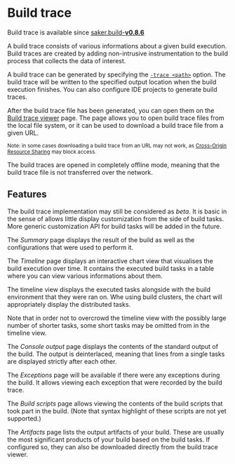 # Build trace

<div class="since-version">

Build trace is available since [saker.build-**v0.8.6**](https://nest.saker.build/package/saker.build?version=v0.8.6)

</div>

A build trace consists of various informations about a given build execution. Build traces are created by adding non-intrusive instrumentation to the build process that collects the data of interest.

A build trace can be generated by specifying the [`-trace <path>`](cmdlineref/build.md#-trace) option. The build trace will be written to the specified output location when the build execution finishes. You can also configure IDE projects to generate build traces.

After the build trace file has been generated, you can open them on the [Build trace viewer](raw://buildtrace.html) page. The page allows you to open build trace files from the local file system, or it can be used to download a build trace file from a given URL.

<small>Note: in some cases downloading a build trace from an URL may not work, as [Cross-Origin Resource Sharing](https://developer.mozilla.org/en-US/docs/Web/HTTP/CORS) may block access.</small>

The build traces are opened in completely offline mode, meaning that the build trace file is not transferred over the network.

## Features

The build trace implementation may still be considered as *beta*. It is basic in the sense of allows little display customization from the side of build tasks. More generic customization API for build tasks will be added in the future.

The *Summary* page displays the result of the build as well as the configurations that were used to perform it.

The *Timeline* page displays an interactive chart view that visualises the build execution over time. It contains the executed build tasks in a table where you can view various informations about them.

The timeline view displays the executed tasks alongside with the build environment that they were ran on. Whe using build clusters, the chart will appropriately display the distributed tasks.

Note that in order not to overcrowd the timeline view with the possibly large number of shorter tasks, some short tasks may be omitted from in the timeline view.

The *Console output* page displays the contents of the standard output of the build. The output is deinterlaced, meaning that lines from a single tasks are displayed strictly after each other.

The *Exceptions* page will be available if there were any exceptions during the build. It allows viewing each exception that were recorded by the build trace.

The *Build scripts* page allows viewing the contents of the build scripts that took part in the build. (Note that syntax highlight of these scripts are not yet supported.)

The *Artifacts* page lists the output artifacts of your build. These are usually the most significant products of your build based on the build tasks. If configured so, they can also be downloaded directly from the build trace viewer.
